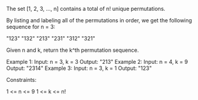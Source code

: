 The set [1, 2, 3, ..., n] contains a total of n! unique permutations.

By listing and labeling all of the permutations in order, we get the
following sequence for n = 3:


"123"
"132"
"213"
"231"
"312"
"321"


Given n and k, return the k^th permutation sequence.


Example 1:
Input: n = 3, k = 3
Output: "213"
Example 2:
Input: n = 4, k = 9
Output: "2314"
Example 3:
Input: n = 3, k = 1
Output: "123"


Constraints:


1 <= n <= 9
1 <= k <= n!




